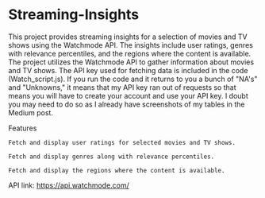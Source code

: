 # Streaming-Insights
This project provides streaming insights for a selection of movies and TV shows using the Watchmode API. The insights include user ratings, genres with relevance percentiles, and the regions where the content is available. The project utilizes the Watchmode API to gather information about movies and TV shows. The API key used for fetching data is included in the code (Watch_script.js). If you run the code and it returns to you a bunch of "NA's" and "Unknowns," it means that my API key ran out of requests so that means you will have to create your account and use your API key. I doubt you may need to do so as I already have screenshots of my tables in the Medium post.

Features

    Fetch and display user ratings for selected movies and TV shows.
  
    Fetch and display genres along with relevance percentiles.
  
    Fetch and display the regions where the content is available.
API link: https://api.watchmode.com/
